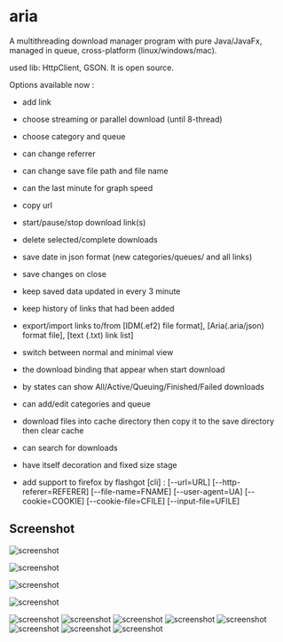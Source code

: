 aria
====

A multithreading download manager program with pure Java/JavaFx,
  managed in queue, cross-platform (linux/windows/mac).

used lib: HttpClient, GSON.
It is open source.

Options available now :
  - add link
  - choose streaming or parallel download (until 8-thread)
  - choose category and queue
  - can change referrer
  - can change save file path and file name
  - can the last minute for graph speed
  - copy url
   
  - start/pause/stop download link(s)
  - delete selected/complete downloads
   
  - save date in json format (new categories/queues/ and all links)
  - save changes on close
  - keep saved data updated in every  3 minute 
  - keep history of links that had been added
  - export/import links to/from [IDM(.ef2) file format], [Aria(.aria/json) format file], [text (.txt) link list]
   
  - switch between  normal and minimal view
  - the download binding that appear when start download 
  - by states can show All/Active/Queuing/Finished/Failed downloads
  - can add/edit categories and queue 
  
  - download files into cache directory then copy it to the save directory then clear cache
  
  - can search for downloads
  - have itself decoration and fixed size stage
  
  - add support to firefox by flashgot [cli] :
	[--url=URL] [--http-referer=REFERER] [--file-name=FNAME] 
	[--user-agent=UA] [--cookie=COOKIE] [--cookie-file=CFILE] [--input-file=UFILE]


## Screenshot 

![screenshot](https://github.com/salemebo/aria/blob/master/img/fx24.png)

![screenshot](https://github.com/salemebo/aria/blob/master/img/fx21.png)

![screenshot](https://github.com/salemebo/aria/blob/master/img/fx22.png)

![screenshot](https://github.com/salemebo/aria/blob/master/img/fx23.png)

![screenshot](https://github.com/salemebo/aria/blob/master/img/aria01.png) 
![screenshot](https://github.com/salemebo/aria/blob/master/img/aria02.png) 
![screenshot](https://github.com/salemebo/aria/blob/master/img/aria03.png) 
![screenshot](https://github.com/salemebo/aria/blob/master/img/aria04.png) 
![screenshot](https://github.com/salemebo/aria/blob/master/img/aria05.png) 
![screenshot](https://github.com/salemebo/aria/blob/master/img/aria06.png) 
![screenshot](https://github.com/salemebo/aria/blob/master/img/google-chrome.png) 
![screenshot](https://github.com/salemebo/aria/blob/master/img/d4.png)
